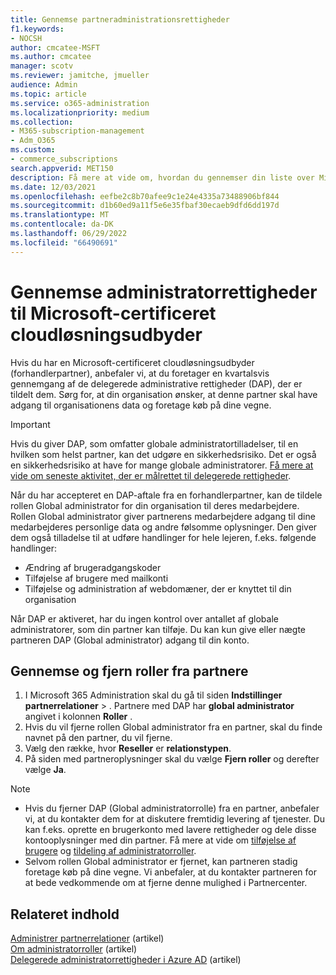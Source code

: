 ```yaml
---
title: Gennemse partneradministrationsrettigheder
f1.keywords:
- NOCSH
author: cmcatee-MSFT
ms.author: cmcatee
manager: scotv
ms.reviewer: jamitche, jmueller
audience: Admin
ms.topic: article
ms.service: o365-administration
ms.localizationpriority: medium
ms.collection:
- M365-subscription-management
- Adm_O365
ms.custom:
- commerce_subscriptions
search.appverid: MET150
description: Få mere at vide om, hvordan du gennemser din liste over Microsoft-certificerede løsningsudbydere (partnere) for at bestemme, hvilke administratorrettigheder de har, og hvordan du fjerner disse rettigheder.
ms.date: 12/03/2021
ms.openlocfilehash: eefbe2c8b70afee9c1e24e4335a73488906bf844
ms.sourcegitcommit: d1b60ed9a11f5e6e35fbaf30ecaeb9dfd6dd197d
ms.translationtype: MT
ms.contentlocale: da-DK
ms.lasthandoff: 06/29/2022
ms.locfileid: "66490691"
---
```

# <a name="review-microsoft-certified-cloud-solution-provider-partner-administrative-privileges"></a>Gennemse administratorrettigheder til Microsoft-certificeret cloudløsningsudbyder

Hvis du har en Microsoft-certificeret cloudløsningsudbyder (forhandlerpartner), anbefaler vi, at du foretager en kvartalsvis gennemgang af de delegerede administrative rettigheder (DAP), der er tildelt dem. Sørg for, at din organisation ønsker, at denne partner skal have adgang til organisationens data og foretage køb på dine vegne.

> [!IMPORTANT]
> Hvis du giver DAP, som omfatter globale administratortilladelser, til en hvilken som helst partner, kan det udgøre en sikkerhedsrisiko. Det er også en sikkerhedsrisiko at have for mange globale administratorer. [Få mere at vide om seneste aktivitet, der er målrettet til delegerede rettigheder](https://www.microsoft.com/security/blog/2021/10/25/nobelium-targeting-delegated-administrative-privileges-to-facilitate-broader-attacks/).

Når du har accepteret en DAP-aftale fra en forhandlerpartner, kan de tildele rollen Global administrator for din organisation til deres medarbejdere. Rollen Global administrator giver partnerens medarbejdere adgang til dine medarbejderes personlige data og andre følsomme oplysninger. Den giver dem også tilladelse til at udføre handlinger for hele lejeren, f.eks. følgende handlinger:

- Ændring af brugeradgangskoder
- Tilføjelse af brugere med mailkonti
- Tilføjelse og administration af webdomæner, der er knyttet til din organisation

Når DAP er aktiveret, har du ingen kontrol over antallet af globale administratorer, som din partner kan tilføje. Du kan kun give eller nægte partneren DAP (Global administrator) adgang til din konto.

## <a name="review-and-remove-roles-from-partners"></a>Gennemse og fjern roller fra partnere

1. I Microsoft 365 Administration skal du gå til siden **Indstillinger partnerrelationer** > .<a href="https://go.microsoft.com/fwlink/p/?linkid=2074649" target="_blank"></a> Partnere med DAP har **global administrator** angivet i kolonnen **Roller** .
2. Hvis du vil fjerne rollen Global administrator fra en partner, skal du finde navnet på den partner, du vil fjerne.
3. Vælg den række, hvor **Reseller** er **relationstypen**.
4. På siden med partneroplysninger skal du vælge **Fjern roller** og derefter vælge **Ja**.

> [!NOTE]
>
> - Hvis du fjerner DAP (Global administratorrolle) fra en partner, anbefaler vi, at du kontakter dem for at diskutere fremtidig levering af tjenester. Du kan f.eks. oprette en brugerkonto med lavere rettigheder og dele disse kontooplysninger med din partner. Få mere at vide om [tilføjelse af brugere](../admin/add-users/add-users.md) og [tildeling af administratorroller](../admin/add-users/assign-admin-roles.md).
> - Selvom rollen Global administrator er fjernet, kan partneren stadig foretage køb på dine vegne. Vi anbefaler, at du kontakter partneren for at bede vedkommende om at fjerne denne mulighed i Partnercenter.

## <a name="related-content"></a>Relateret indhold

[Administrer partnerrelationer](manage-partners.md) (artikel)\
[Om administratorroller](../admin/add-users/about-admin-roles.md) (artikel)\
[Delegerede administratorrettigheder i Azure AD](/partner-center/customers-revoke-admin-privileges#delegated-admin-privileges-in-azure-ad) (artikel)
